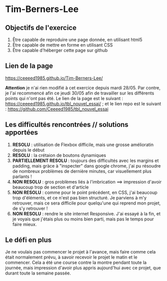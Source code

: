 # Tim-Berners-Lee

## Objectifs de l'exercice
1. Être capable de reproduire une page donnée, en utilisant html5
2. Être capable de mettre en forme en utilisant CSS
3. Être capable d'héberger cette page sur github

## Lien de la page
https://ceeeed1985.github.io/Tim-Berners-Lee/  

**Attention** je n'ai rien modifié à cet exercice depuis mardi 28/05. Par contre, je l'ai recommencé afin ce jeudi 30/05 afin de travailler sur les différents points qui n'ont pas été. Le lien de la page est  le suivant : https://ceeeed1985.github.io/tbl_nouvel_essai/ ; et le lien repo est le suivant : https://github.com/Ceeeed1985/tbl_nouvel_essai

## Les difficultés rencontrées // solutions apportées
1. **RESOLU** : utilisation de Flexbox difficile, mais une grosse amélioratin depuis le début
1. **RESOLU** : la crétaion de boutons dynamiques
1. **PARTIELLEMENT RESOLU** : toujours des difficultés avec les margins et padding, mais gràce à "inspecter" dans google chrome, j'ai pu résoudre de nombreux problèmes de dernière minutes, car visuellement plus parlants !
1. **NON RESOLU** : gros problèmes liés à l'imbrication ==> impression d'avoir beaucoup trop de section et d'article
1. **NON RESOLU** : comme pour le point précédent, en CSS, j'ai beaucoup trop d'éléments, et ce n'est pas bien structuré. Je parviens à m'y retrouver, mais ce sera difficile pour quelqu'une qui reprend mon projet, de s'y retrouver !
1. **NON RESOLU** : rendre le site internet Responsive. J'ai essayé à la fin, et je voyais que j'étais plus ou moins bien parti, mais pas le temps pour faire mieux.


## Le défi en plus
Je ne voulais pas commencer le projet à l'avance, mais faire comme cela était normalement prévu, à savoir recevoir le projet le matin et le commencer. Cela a été une course contre la montre pendant toute la journée, mais impression d'avoir plus appris aujourd'hui avec ce projet, que durant toute la semaine passée.